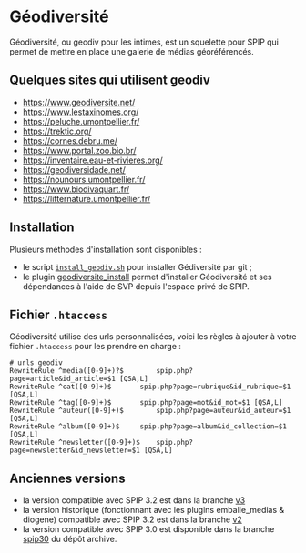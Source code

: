 # Géodiversité

Géodiversité, ou geodiv pour les intimes, est un squelette pour SPIP qui permet de mettre en place une galerie de médias géoréférencés.


## Quelques sites qui utilisent geodiv

- https://www.geodiversite.net/
- https://www.lestaxinomes.org/
- https://peluche.umontpellier.fr/
- https://trektic.org/
- https://cornes.debru.me/
- https://www.portal.zoo.bio.br/
- https://inventaire.eau-et-rivieres.org/
- https://geodiversidade.net/
- https://nounours.umontpellier.fr/
- https://www.biodivaquart.fr/
- https://litternature.umontpellier.fr/

## Installation

Plusieurs méthodes d'installation sont disponibles :

- le script [`install_geodiv.sh`](https://github.com/geodiversite/geodiversite_install_sh) pour installer Gédiversité par git ;
- le plugin [geodiversite_install](https://github.com/geodiversite/geodiversite_install) permet d'installer Géodiversité et ses dépendances à l'aide de SVP depuis l'espace privé de SPIP.

## Fichier `.htaccess`

Géodiversité utilise des urls personnalisées, voici les règles à ajouter à votre fichier `.htaccess` pour les prendre en charge :

	# urls geodiv
	RewriteRule ^media([0-9]+)?$		spip.php?page=article&id_article=$1 [QSA,L]
	RewriteRule ^cat([0-9]+)$		spip.php?page=rubrique&id_rubrique=$1 [QSA,L]
	RewriteRule ^tag([0-9]+)$		spip.php?page=mot&id_mot=$1 [QSA,L]
	RewriteRule ^auteur([0-9]+)$		spip.php?page=auteur&id_auteur=$1 [QSA,L]
	RewriteRule ^album([0-9]+)$		spip.php?page=album&id_collection=$1 [QSA,L]
	RewriteRule ^newsletter([0-9]+)$	spip.php?page=newsletter&id_newsletter=$1 [QSA,L]

## Anciennes versions

- la version compatible avec SPIP 3.2 est dans la branche [v3](https://github.com/geodiversite/geodiversite/tree/v3)
- la version historique (fonctionnant avec les plugins emballe_medias & diogene) compatible avec SPIP 3.2 est dans la branche [v2](https://github.com/geodiversite/geodiversite/tree/v2)
- la version compatible avec SPIP 3.0 est disponible dans la branche [spip30](https://github.com/geodiversite/geodiversite_monolithe/tree/spip30) du dépôt archive.
